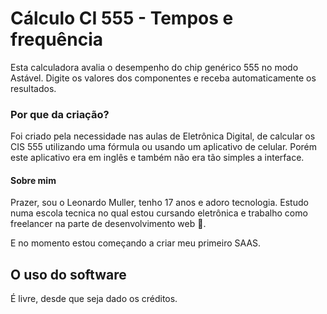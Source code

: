 
# Cálculo CI 555 - Tempos e frequência

Esta calculadora avalia o desempenho do chip genérico 555 no modo Astável. Digite os valores dos componentes e receba automaticamente os resultados.


### Por que da criação?

Foi criado pela necessidade nas aulas de Eletrônica Digital, de calcular os CIS 555 utilizando uma fórmula ou usando um aplicativo de celular. Porém este aplicativo era em inglês e também não era tão simples a interface.


#### Sobre mim

Prazer, sou o Leonardo Muller, tenho 17 anos e adoro tecnologia. Estudo numa escola tecnica no qual estou cursando eletrônica e trabalho como freelancer na parte de desenvolvimento web 💛. 

E no momento estou começando a criar meu primeiro SAAS.

## O uso do software

É livre, desde que seja dado os créditos.
